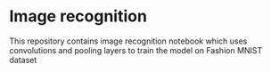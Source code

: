 # Image recognition

This repository contains image recognition notebook which uses convolutions and pooling layers to train the model on Fashion MNIST dataset
